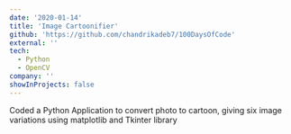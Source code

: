 ```yaml
---
date: '2020-01-14'
title: 'Image Cartoonifier'
github: 'https://github.com/chandrikadeb7/100DaysOfCode'
external: ''
tech:
  - Python
  - OpenCV
company: ''
showInProjects: false
---
```


Coded a Python Application to convert photo to cartoon, giving six image variations using matplotlib and Tkinter library
